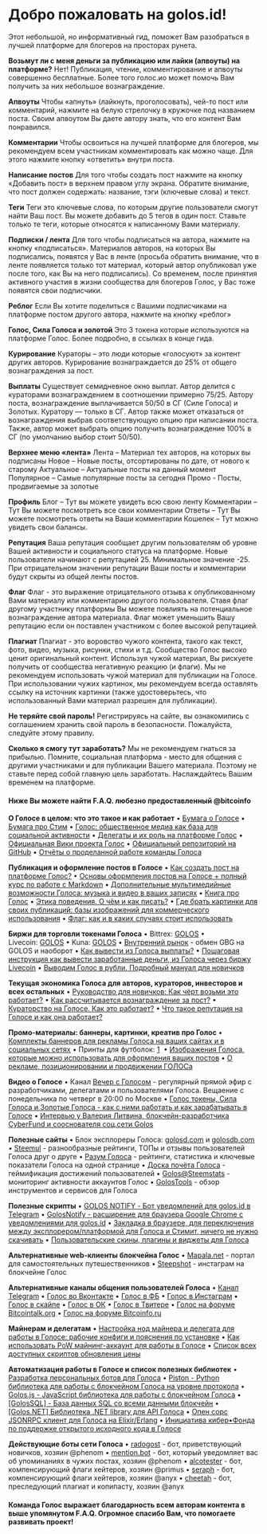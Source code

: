 # Добро пожаловать на golos.id!
Этот небольшой, но информативный гид, поможет Вам разобраться в лучшей платформе для блогеров на просторах рунета. 

**Возьмут ли с меня деньги за публикацию или лайки (апвоуты) на платформе?**
Нет! Публикация, чтение, комментирование и апвоуты совершенно бесплатные. Более того голос.ио может помочь Вам получить за них небольшое вознаграждение.

**Апвоуты**
Чтобы «апнуть» (лайкнуть, проголосовать), чей-то пост или комментарий, нажмите на белую стрелочку в кружочке под названием поста. Своим апвоутом Вы даете автору знать, что его контент Вам понравился.

**Комментарии**
Чтобы освоиться на лучшей платформе для блогеров, мы рекомендуем всем участникам комментировать как можно чаще. 
Для этого нажмите кнопку «ответить» внутри поста.

**Написание постов**
Для того чтобы создать пост нажмите на кнопку «Добавить пост» в верхнем правом углу экрана.
Обратите внимание, что пост должен содержать: название, тэги (ключевые слова) и текст.

**Теги**
Теги это ключевые слова, по которым другие пользователи смогут найти Ваш пост.
Вы можете добавить до 5 тегов в один пост. Ставьте только те теги, которые относятся к написанному Вами материалу. 

**Подписки / лента**
Для того чтобы подписаться на автора, нажмите на кнопку «подписаться». 
Материалов авторов, на которых Вы подписались, появятся у Вас в ленте (просьба обратить внимание, что в ленте появляется только тот материал, который автор опубликовал уже после того, как Вы на него подписались).
Со временем, после принятия активного участия в жизни сообщества для блогеров Голос, у Вас тоже появятся свои подписчики.

**Реблог**
Если Вы хотите поделиться с Вашими подписчиками на платформе постом другого автора, нажмите на кнопку «реблог»

**Голос, Сила Голоса и золотой**
Это 3 токена которые используются на платформе Голос. Более подробно, в ссылках в конце гида.

**Курирование**
Кураторы – это люди которые «голосуют» за контент других авторов. Курирование вознаграждается до 25% от общего вознаграждения за пост.

**Выплаты**
Существует семидневное окно выплат. Автор делится с кураторами вознаграждением в соотношении примерно 75/25. 
Автору поста, вознаграждение выплачивается 50/50 в СГ (Силе Голоса) и Золотых. Куратору — только в СГ.
Автор также может отказаться от вознаграждения выбрав соответствующую опцию при написании поста.
Также, автор может выбрать опцию получить вознаграждение 100% в СГ (по умолчанию выбор стоит 50/50).

**Верхнее меню «лента»**
Лента – Материал тех авторов, на которых вы подписаны
Новое – Новые посты, отсортированы по дате, от нового к старому
Актуальное – Актуальные посты на данный момент
Популярное – Самые популярные посты за сегодня
Промо - Посты, продвигаемые за золотые

**Профиль**
Блог – Тут вы можете увидеть всю свою ленту
Комментарии – Тут Вы можете посмотреть все свои комментарии
Ответы – Тут Вы можете посмотреть ответы на Ваши комментарии
Кошелек – Тут можно увидеть свои балансы.

**Репутация**
Ваша репутация сообщает другим пользователям об уровне Вашей активности и социального статуса на платформе. 
Новые пользователи начинают с репутацией 25. Минимальное значение -25. При отрицательном значении репутации Ваши посты и комментарии будут скрыты из общей ленты постов.

**Флаг**
Флаг - это выражение отрицательного отзыва к опубликованному Вами материалу или комментарию другого пользователя. 
Ставя флаг другому участнику платформы Вы можете повлиять на потенциальное вознаграждение автора материала. Флаг может уменьшить Вашу репутацию если он поставлен участником с более высокой репутацией. 

**Плагиат**
Плагиат - это воровство чужого контента, такого как текст, фото, видео, музыка, рисунки, стихи и т.д.
Сообщество Голос высоко ценит оригинальный контент. Используя чужой материал, Вы рискуете получить от сообщества негативную реакцию (и флаги). 
Мы не рекомендуем использовать чужой материал для публикации на Голосе. 
При использовании чужих картинок, мы рекомендуем всегда оставлять ссылку на источник картинки (также удостоверьтесь, что использованный Вами материал разрешен для публикации).

**Не теряйте свой пароль!**
Регистрируясь на сайте, вы ознакомились с соглашением хранить свой пароль в безопасности.
Пожалуйста, следуйте этому правилу.

**Сколько я смогу тут заработать?**
Мы не рекомендуем гнаться за прибылью. Помните, социальная платформа - место для общения с другими участниками и для публикации Вашего материала. Поэтому не ставьте перед собой главную цель заработать. Наслаждайтесь Вашим временем на платформе.  

#### Ниже Вы можете найти F.A.Q. любезно предоставленный @bitcoinfo
**О Голосе в целом: что это такое и как работает**
    •   [Бумага о Голосе](https://golos.id/ru--golos/@golos/golos-russkoyazychnaya-socialno-mediinaya-blokchein-platforma)
    •   [Бумага про Стим](https://steemit.com/ru/@hipster/bumaga-pro-stim-chast-1)
    •   [Голос: общественное медиа как база для социальной активности](https://golos.id/ru--golos/@marina/golos-obshestvennoe-media-kak-baza-dlya-socialnoi-aktivnosti)
    •   [Делегаты и их роль на платформе Голос](https://golos.id/ru--golos/@on0tole/delegaty-i-ikh-rol-na-platforme-golos)
    •   [Официальная Вики проекта Голос](https://wiki.golos.id/)
    •   [Официальный репозиторий на GitHub](https://github.com/GolosChain)
    •   [Отчёты о проделанной работе команды Голоса](https://golos.id/@golosio)

**Публикация и оформление постов в Голосе**
    •   [Как создать пост на платформе Голос?](https://golos.id/ru--knigagolos/@aleksandraz/kniga-pro-golos-kak-sozdat-post-na-platforme-golos)
    •   [Основы оформления постов на Голосе + полный курс по работе с Markdown](https://golos.id/ru--golos/@on0tole/osnovy-oformleniya-postov-na-golose-polnyi-kurs-po-rabote-s-markdown)
    •   [Дополнительные мультимедийные возможности Голоса: музыка и видео в ваших записях]( https://golos.id/ru--golos/@primus/dopolnitelnye-multimediinye-vozmozhnosti-golosa-muzyka-i-video-v-vashikh-zapisyakh)
    •   [Книга про Голос](https://golos.id/created/ru--knigagolos)
    •   [Этика поведения. О чём и как писать?](https://golos.id/ru--knigagolos/@katrin/etika-povedeniya-o-chyom-i-kak-pisat)
    •   [Где брать картинки для своих публикаций: базы изображений для коммерческого использования](https://golos.id/ru--golos/@awispa/gde-brat-kartinki-dlya-svoikh-publikacii-bazy-izobrazhenii-dlya-kommercheskogo-ispolzovaniya)
    •   [Флаг: как и в каких случаях стоит использовать](https://golos.id/ru--knigagolos/@aleksandraz/kniga-pro-golos-flag-kak-i-v-kakikh-sluchayakh-stoit-ispolzovat)

**Биржи для торговли токенами Голоса**
    •   Bittrex: [GOLOS](https://www.bittrex.com/Market/Index?MarketName=BTC-GOLOS)
    •   Livecoin: [GOLOS](https://www.livecoin.net/)
    •   Kuna: [GOLOS](https://kuna.io/?market=golbtc)
    •   [Внутренний рынок](https://golos.id/market) - обмен GBG на GOLOS и наоборот
    •   [Как вывести из Голоса выплаты?](https://golos.id/ru--golos/@qqc/kak-vyvesti-iz-golosa-vyplaty-sovety-ot-qqc)
    •   [Пошаговая инструкция как вывести заработанные деньги, из Голоса через биржу Livecoin](https://golos.id/ru--akademiya/@mrwww/poshagovaya-instrukciya-kak-vyvesti-zarabotannye-dengi-iz-golosa-cherez-birzhu-livecoin)
    •   [Выводим Голос в рубли. Подробный мануал для новичков](https://golos.id/ru--golos/@mishka/vyvodim-golos-v-rubli-podrobnyi-manual-dlya-novichkov)

**Текущая экономика Голоса для авторов, кураторов, инвесторов и всех остальных**
    •   [Руководство для новичков: Как чёрт возьми это работает?](https://steemit.com/ru-help/@lehard/rukovodstvo-dlya-novichkov-steemit-kak-chyort-vozmi-eto-rabotaet)
    •   [Как рассчитывается вознаграждение за пост?](https://golos.id/ru--golos/@lehard/kak-rasschityvaetsya-voznagrazhdenie-za-post)
    •   [Кураторство на Голосе. Как это работает?](https://golos.id/ru--golos/@haster100/kuratorstvo-na-golose-kak-eto-rabotaet-sait-golos-steemstats-com)
    •   [Что такое репутация на Голосе и как она работает?](https://golos.id/ru--golos/@arcange/chto-takoe-reputaciya-na-golose-i-kak-ona-rabotaet)

**Промо-материалы: баннеры, картинки, креатив про Голос**
    •   [Комплекты баннеров для рекламы Голоса на ваших сайтах и в социальных сетях](https://golos.id/ru--golos/@primus/komplekty-1-i-2-bannerov-dlya-reklamy-golosa-na-vashikh-saitakh-i-v-socialnykh-setyakh)
    •   Принты для футболок: [1](https://golos.id/ru--golos/@konti/printy-dlya-futbolok-or-golos) 
    •   [Изображения Голоса, которые можно использовать для оформления ваших постов](https://golos.id/ru--golos/@acidsun/eshe-parochka-izobrazhenii-dlya-oformleniya-postov-na-golose)
    •   [О рекламе, позиционировании и продвижении ГОЛОСа](https://golos.id/ru--reklama/@sheriff/o-reklame-pozicionirovanii-i-prodvizhenii-golosa)

**Видео о Голосе**
    •   Канал [Вечер с Голосом](https://www.youtube.com/channel/UCL_XlALJ-2cERfY8m6s8uEA) - регулярный прямой эфир с разработчиками, делегатами и пользователями Голоса. Вещаение с понедельника по четверг в 20:00 по Москве
    •   [Голос токены, Сила Голоса и Золотые Голоса - как с ними работать и как зарабатывать в Голосе](https://www.youtube.com/watch?v=PxpXHVA1OYA)
    •   [Интервью у Валерия Литвина, блокчейн-разработчика CyberFund и сооснователя соц.сети Golos](https://www.youtube.com/watch?v=oGXHAH68dXg)

**Полезные сайты**
    •   Блок эксплореры Голоса: [golosd.com](http://golosd.com/) и [golosdb.com](https://golosdb.com/)
    •   [Steemul](http://steemul.ru/) - разнообразные рейтинги, ТОПы и отзывы пользователей Голоса друг о друге
    •   [Разум Голоса](http://razumgolosa.com/) - рейтинги, статистика и ключевые показатели Голоса на одной странице
    •   [Доска почёта Голоса](http://golosboard.com/) - геймификация достижений пользователей
    •   [Golos@Steemstats](http://golos.steemstats.com/#/) - мониторинг активности аккаунтов Голос
    •   [GolosTools](http://golostools.com/) - обзор инструментов и сервисов для Голоса

**Полезные скрипты**
    •   [GOLOS NOTIFY - Бот уведомлений для golos.id в Telegram](https://golos.id/ru--golos/@on0tole/dolgozhdannyi-anons-golos-notify-bot-uvedomlenii-dlya-golos-io-v-telegram)
    •   [GolosNotify - расширение для браузера Google Chrome с уведомлениями для golos.id](https://golos.id/ru--golos/@on0tole/anons-golosnotify-rasshirenie-dlya-brauzera-google-chrome-s-uvedomleniyami-dlya-golos-io)
    •   [Закладка в браузере, для переключения между эксплорером/платформой для Голоса и Стимит, ничего не нужно скачивать](https://golos.id/ru--golos/@anyx/zakladka-v-brauzere-dlya-pereklyucheniya-mezhdu-eksplorerom-platformoi-dlya-golosa-i-stimit-nichego-ne-nuzhno-skachivat)
    •   [Пользовательские скины, плагины и виджеты для Голоса](https://golos.id/ru--golos/@vik/vstrechaem-polzovatelskie-skiny-plaginy-i-vidzhety-dlya-golosa)

**Альтернативные web-клиенты блокчейна Голос**
    •   [Mapala.net](http://mapala.net/) - портал для самостоятельных путешественников
    •   [Steepshot](https://steepshot.io) - инстаграм на блокчейне Голос

**Альтернативные каналы общения пользователей Голоса**
    •   [Канал Telegram](https://t.me/golos_support)
    •   [Голос во Вконтакте](https://vk.com/goloschain)
    •   [Голос в ФБ](https://www.facebook.com/www.golos.id)
    •   [Голос в Инстаграм](https://www.instagram.com/golos.id/)
    •   [Голос в скайпе](https://join.skype.com/nq4MAXi9rsC0)
    •   [Голос в ОК](https://ok.ru/group/58062155808810)
    •   [Голос в Твитере](https://twitter.com/@goloschain)
    •   [Голос на форуме Bitcointalk.org](https://bitcointalk.org/index.php?topic=1624364.0)
    •   [Голос на форуме Bitcoinfo.ru](http://forum.bitcoinfo.ru/viewtopic.php?f=13&t=26742)

**Майнерам и делегатам**
    •   [Настройка нод майнера и делегата для работы в Голосе: рабочие конфиги и пояснения по установке](https://golos.id/ru--golos/@primus/nastroika-nod-mainera-i-delegata-dlya-raboty-v-golose-rabochie-konfigi-i-poyasneniya-po-ustanovke)
    •   [Как использовать PoW майнинг-аккаунт для работы в Голосе](https://golos.id/ru--golos/@primus/kak-ispolzovat-pow-maining-akkaunt-dlya-raboty-v-golose)
    •   [Список всех доступных скриптов обновления цены](https://golos.id/ru--delegaty/@primus/delegatam-cena-zolotogo-na-osnove-birzhi-livecoin-i-spisok-vsekh-dostupnykh-skriptov-obnovleniya-ceny)

**Автоматизация работы в Голосе и список полезных библиотек**
    •   [Разработка персональных ботов для Голоса](https://golos.id/ru--golos/@ontofractal/razrabotka-personalnykh-botov-dlya-golosa-urok-3)
    •   [Piston - Python библиотека для работы с блокчейном Голоса на уровне протокола](https://golos.id/golos/@chainsquad/pysteempiston-support-for-golos-has-been-added)
    •   [Golos.js - JavaScript библиотека для работы с блокчейном Голоса](https://golos.id/ru--golos/@dark.sun/golos-js-legkii-sposob-sozdavat-prilozheniya-dlya-golos)
    •   [[GolosSQL] - База данных SQL со всеми данными блокчейн](https://golos.id/ru--golos/@arcange/golossql-baza-dannykh-sql-so-vsemi-dannymi-blokchein)
    •   [[Golos.NET] Библиотека .NET library для API Голоса](https://golos.id/ru--golos/@arcange/golos-net-a-microsoft-net-library-for-golos-api)
    •   [Опен сорс JSONRPC клиент для Голоса на Elixir/Erlang](https://golos.id/ru--golos/@ontofractal/reliz-exgolos-v0-1-open-sors-jsonrpc-klient-dlya-golosa-na-elixir-erlang)
    •   [Инициатива кибер•Фонда по поддержке открытого исходного кода в Голосе](https://golos.id/ru--otkrytyij-kod/@hipster/iniciativa-kiber-fonda-po-podderzhke-otkrytogo-iskhodnogo-koda-v-golose)

**Действующие боты сети Голоса**
    •   [radogost](https://golos.id/ru--golos/@radogost/privet-mir-ya-radogost-i-ya-rozhdyon-chtoby-sdelat-golos-gostepriimnym-mestom) - бот, приветствующий новичков, хозяин @phenom
    •   [mention.bot](https://golos.id/ru--golos/@mention.bot/pozvolte-predstavitsya-ya-bot-kotoryi-uvedomlyaet-vas-ob-upominaniyakh-v-chuzhikh-postakh) - бот, который уведомляет вас об упоминаниях в чужих постах, хозяин @phenom
    •   [alcotester](https://golos.id/ru--golos/@primus/vy-eshe-ne-poluchili-flag-za-svoi-post-ochen-zhal-flag-kheitera-prinosit-tolko-polzu-obyasnenie-raboty-moego-bota) - бот, компенсирующий флаги хейтеров, хозяин @primus
    •   [seraph](https://golos.id/golos/@seraph/privet-ya-serafim-strazhnik) - бот, компенсирующий флаги хейтеров, хозяин @anyx
    •   [cheetah](https://golos.id/ru--desyatxfaktovobomne/@cheetah/10-faktov-obo-mne-estafeta-ot-dhrms) - бот, преследующий плагиат и копипасту, хозяин @anyx

#### Команда Голос выражает благодарность всем авторам контента в выше упомянутом F.A.Q. Огромное спасибо Вам, что помогаете развивать проект!
